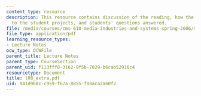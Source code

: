 ```yaml
---
content_type: resource
description: This resource contains discussion of the reading, how the story relates
  to the student projects, and students' questions answered.
file: /media/courses/cms-610-media-industries-and-systems-spring-2006/941d9b8cc959f67a8855f08aca2a60f2_l08_extra.pdf
file_type: application/pdf
learning_resource_types:
- Lecture Notes
ocw_type: OCWFile
parent_title: Lecture Notes
parent_type: CourseSection
parent_uid: f113fff8-3162-9f5b-7029-b6cab52916c4
resourcetype: Document
title: l08_extra.pdf
uid: 941d9b8c-c959-f67a-8855-f08aca2a60f2
---
```

